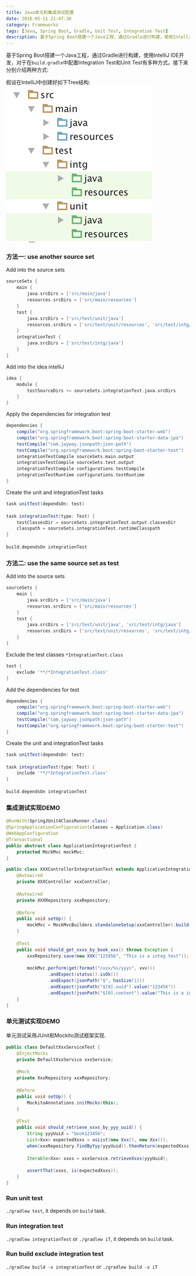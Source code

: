 ```yaml
---
title: Java单元和集成测试配置
date: 2016-05-11 21:47:36
category: Frameworks
tags: [Java, Spring Boot, Gradle, Unit Test, Integration Test]
description: 基于Spring Boot搭建一个Java工程，通过Gradle进行构建，使用IntelliJ IDE开发，对于在build.gradle中配置Integration Test和Unit Test有多种方式。
---
```


基于Spring Boot搭建一个Java工程，通过Gradle进行构建，使用IntelliJ IDE开发，对于在`build.gradle`中配置Integration Test和Unit Test有多种方式。接下来分别介绍两种方式:

假设在IntelliJ中创建好如下Tree结构:
![](/assets/java-unit-intg-test/java_project_tree.png)

### 方法一: use another source set

Add into the source sets

``` gradle
sourceSets {
    main {
        java.srcDirs = ['src/main/java']
        resources.srcDirs = ['src/main/resources']
    }
    test {
        java.srcDirs = ['src/test/unit/java']
        resources.srcDirs = ['src/test/unit/resources', 'src/test/intg/resources']
    }
    integrationTest {
        java.srcDirs = ['src/test/intg/java']
    }
}
```
Add into the idea intelliJ

``` gradle
idea {
    module {
        testSourceDirs += sourceSets.integrationTest.java.srcDirs
    }
}
```

Apply the dependencies for integration test

``` gradle
dependencies {
    compile("org.springframework.boot:spring-boot-starter-web")
    compile("org.springframework.boot:spring-boot-starter-data-jpa")
    testCompile("com.jayway.jsonpath:json-path")
    testCompile("org.springframework.boot:spring-boot-starter-test")
    integrationTestCompile sourceSets.main.output
    integrationTestCompile sourceSets.test.output
    integrationTestCompile configurations.testCompile
    integrationTestRuntime configurations.testRuntime
}
```

Create the unit and integrationTest tasks

``` gradle
task unitTest(dependsOn: test)

task integrationTest(type: Test) {
    testClassesDir = sourceSets.integrationTest.output.classesDir
    classpath = sourceSets.integrationTest.runtimeClasspath
}

build.dependsOn integrationTest
```

### 方法二: use the same source set as test

Add into the source sets

``` gradle
sourceSets {
    main {
        java.srcDirs = ['src/main/java']
        resources.srcDirs = ['src/main/resources']
    }
    test {
        java.srcDirs = ['src/test/unit/java', 'src/test/intg/java']
        resources.srcDirs = ['src/test/unit/resources', 'src/test/intg/resources']
    }
}
```

Exclude the test classes `*IntegrationTest.class`

``` gradle
test {
    exclude '**/*IntegrationTest.class'
}
```

Add the dependencies for test

``` gradle
dependencies {
    compile("org.springframework.boot:spring-boot-starter-web")
    compile("org.springframework.boot:spring-boot-starter-data-jpa")
    testCompile("com.jayway.jsonpath:json-path")
    testCompile("org.springframework.boot:spring-boot-starter-test")
}
```

Create the unit and integrationTest tasks

``` gradle
task unitTest(dependsOn: test)

task integrationTest(type: Test) {
    include '**/*IntegrationTest.class'
}

build.dependsOn integrationTest
```

### 集成测试实现DEMO

``` java ApplicationIntegrationTest.java
@RunWith(SpringJUnit4ClassRunner.class)
@SpringApplicationConfiguration(classes = Application.class)
@WebAppConfiguration
@Transactional
public abstract class ApplicationIntegrationTest {
    protected MockMvc mockMvc;
}
```

``` java XXXControllerIntegrationTest.java
public class XXXControllerIntegrationTest extends ApplicationIntegrationTest {
    @Autowired
    private XXXController xxxController;

    @Autowired
    private XXXRepository xxxRepository;

    @Before
    public void setUp() {
        mockMvc = MockMvcBuilders.standaloneSetup(xxxController).build();
    }

    @Test
    public void should_get_xxxs_by_book_xxx() throws Exception {
        xxxRepository.save(new XXX("123456", "This is a integ test"));

        mockMvc.perform(get(format("/xxx/%s/yyys", vvv)))
                .andExpect(status().isOk())
                .andExpect(jsonPath("$", hasSize(1)))
                .andExpect(jsonPath("$[0].uuid").value("123456"))
                .andExpect(jsonPath("$[0].content").value("This is a integ test"));
    }
}
```

### 单元测试实现DEMO

单元测试采用JUnit和Mockito测试框架实现.

``` java DefaultXxxServiceTest.java
public class DefaultXxxServiceTest {
    @InjectMocks
    private DefaultXxxService xxxService;

    @Mock
    private XxxRepository xxxRepository;

    @Before
    public void setUp() {
        MockitoAnnotations.initMocks(this);
    }

    @Test
    public void should_retrieve_xxxs_by_yyy_uuid() {
        String yyyUuid = "book123456";
        List<Xxx> expectedXxxs = asList(new Xxx(), new Xxx());
        when(xxxRepository.findByYyy(yyyUuid)).thenReturn(expectedXxxs);

        Iterable<Xxx> xxxs = xxxService.retrieveXxxs(yyyUuid);

        assertThat(xxxs, is(expectedXxxs));
    }
}
```

### Run unit test
`./gradlew test`, it depends on `build` task.

### Run integration test
`./gradlew integrationTest` or `./gradlew iT`, it depends on `build` task.

### Run build exclude integration test
`./gradlew build -x integrationTest` or `./gradlew build -x iT`

